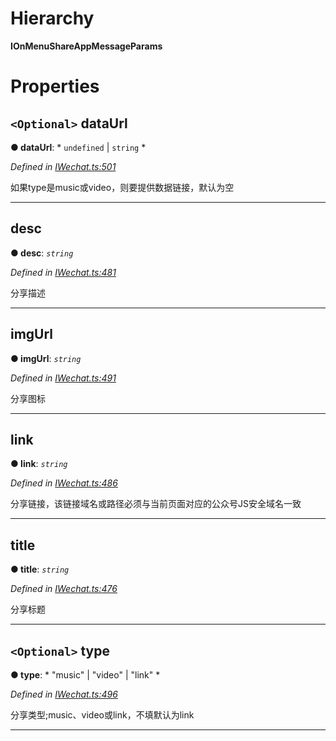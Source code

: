 

# Hierarchy

**IOnMenuShareAppMessageParams**

# Properties

<a id="dataurl"></a>

## `<Optional>` dataUrl

**● dataUrl**: * `undefined` &#124; `string`
*

*Defined in [IWechat.ts:501](https://github.com/yc-typescript/jssdk/blob/4422e9c/src/IWechat.ts#L501)*

如果type是music或video，则要提供数据链接，默认为空

___
<a id="desc"></a>

##  desc

**● desc**: *`string`*

*Defined in [IWechat.ts:481](https://github.com/yc-typescript/jssdk/blob/4422e9c/src/IWechat.ts#L481)*

分享描述

___
<a id="imgurl"></a>

##  imgUrl

**● imgUrl**: *`string`*

*Defined in [IWechat.ts:491](https://github.com/yc-typescript/jssdk/blob/4422e9c/src/IWechat.ts#L491)*

分享图标

___
<a id="link"></a>

##  link

**● link**: *`string`*

*Defined in [IWechat.ts:486](https://github.com/yc-typescript/jssdk/blob/4422e9c/src/IWechat.ts#L486)*

分享链接，该链接域名或路径必须与当前页面对应的公众号JS安全域名一致

___
<a id="title"></a>

##  title

**● title**: *`string`*

*Defined in [IWechat.ts:476](https://github.com/yc-typescript/jssdk/blob/4422e9c/src/IWechat.ts#L476)*

分享标题

___
<a id="type"></a>

## `<Optional>` type

**● type**: * "music" &#124; "video" &#124; "link"
*

*Defined in [IWechat.ts:496](https://github.com/yc-typescript/jssdk/blob/4422e9c/src/IWechat.ts#L496)*

分享类型;music、video或link，不填默认为link

___

